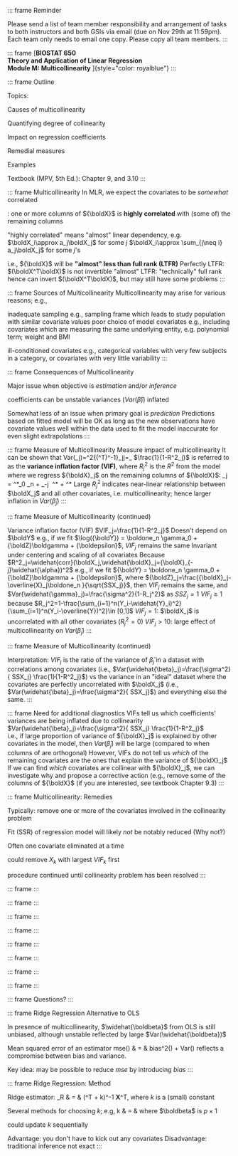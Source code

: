 ::: frame
Reminder

Please send a list of team member responsibility and arrangement of
tasks to both instructors and both GSIs via email (due on Nov 29th at
11:59pm). Each team only needs to email one copy. Please copy all team
members.
:::

::: frame
[**BIOSTAT 650\
Theory and Application of Linear Regression\
Module M: Multicollinearity** ]{style="color: royalblue"}
:::

::: frame
Outline

Topics:

Causes of multicollinearity

Quantifying degree of collinearity

Impact on regression coefficients

Remedial measures

Examples

Textbook (MPV, 5th Ed.): Chapter 9, and 3.10
:::

::: frame
Multicollinearity In MLR, we expect the covariates to be *somewhat*
correlated

: one or more columns of ${\boldX}$ is **highly correlated** with (some
of) the remaining columns

"highly correlated" means "almost" linear dependency, e.g.
$\boldX_i\approx a_j\boldX_j$ for some $j$
$\boldX_i\approx \sum_{j\neq i} a_j\boldX_j$ for some $j$'s

i.e., ${\boldX}$ will be **"almost" less than full rank (LTFR)**
Perfectly LTFR: $(\boldX^T\boldX)$ is not invertible "almost" LTFR:
"technically\" full rank hence can invert $(\boldX^T\boldX)$, but may
still have some problems
:::

::: frame
Sources of Multicollinearity Multicollinearity may arise for various
reasons; e.g.,

inadequate sampling e.g., sampling frame which leads to study population
with similar covariate values poor choice of model covariates e.g.,
including covariates which are measuring the same underlying entity,
e.g. polynomial term; weight and BMI

ill-conditioned covariates e.g., categorical variables with very few
subjects in a category, or covariates with very little variability
:::

::: frame
Consequences of Multicollinearity

Major issue when objective is *estimation* and/or *inference*

coefficients can be unstable variances ($Var(\widehat{\beta})$) inflated

Somewhat less of an issue when primary goal is *prediction* Predictions
based on fitted model will be OK as long as the new observations have
covariate values well within the data used to fit the model inaccurate
for even slight extrapolations
:::

::: frame
Measure of Multicollinearity Measure impact of multicollinearity It can
be shown that Var(\_j)=\^2{(\^T)\^-1}\_jj=\_ $\frac{1}{1-R^2_j}$ is
referred to as the **variance inflation factor (VIF)**, where $R^2_j$ is
the $R^2$ from the model where we regress ${\boldX}_j$ on the remaining
columns of ${\boldX}$: \_j = \^\*\_0 \_n + \_-j  \^\* + \^\* Large
$R_j^2$ indicates near-linear relationship between $\boldX_j$ and all
other covariates, i.e. multicollinearity; hence larger inflation in
$Var(\widehat{\beta}_j)$
:::

::: frame
Measure of Multicollinearity (continued)

Variance inflation factor (VIF) $VIF_j=\frac{1}{1-R^2_j}$ Doesn't depend
on $\boldY$ e.g., if we fit
$\log({\boldY}) = \boldone_n \gamma_0 + {\boldZ}\boldgamma + {\boldepsilon}$,
$VIF_j$ remains the same Invariant under centering and scaling of all
covariates Because
$R^2_j=\widehat{corr}(\boldX_j,\widehat{\boldX}_j={\boldX}_{-j}\widehat{\alpha})^2$
e.g., if we fit
${\boldY} = \boldone_n \gamma_0 + {\boldZ}\boldgamma + {\boldepsilon}$,
where
${\boldZ}_j=\frac{{\boldX}_j-\overline{X}_j\boldone_n }{\sqrt{SSX_j}}$,
then $VIF_j$ remains the same, and
$Var(\widehat{\gamma}_j)=\frac{\sigma^2}{1-R_j^2}$ as $SSZ_j=1$
$VIF_j \geq 1$ because
$R_j^2=1-\frac{\sum_{i=1}^n(Y_i-\widehat{Y}_i)^2}{\sum_{i=1}^n(Y_i-\overline{Y})^2}\in [0,1]$
$VIF_j =1$: $\boldX_j$ is uncorrelated with all other covariates
($R_j^2=0$) $VIF_j > 10$: large effect of multicollinearity on
$Var(\widehat{\beta}_j)$
:::

::: frame
Measure of Multicollinearity (continued)

Interpretation: $VIF_j$ is the ratio of the variance of
$\widehat{\beta}_j$ in a dataset with correlations among covariates
(i.e.,
$Var(\widehat{\beta}_j)=\frac{\sigma^2}{ SSX_j} \frac{1}{1-R^2_j}$) vs
the variance in an "ideal" dataset where the covariates are perfectly
uncorrelated with $\boldX_j$ (i.e.,
$Var(\widehat{\beta}_j)=\frac{\sigma^2}{ SSX_j}$) and everything else
the same.
:::

::: frame
Need for additional diagnostics VIFs tell us which coefficients'
variances are being inflated due to collinearity
$Var(\widehat{\beta}_j)=\frac{\sigma^2}{ SSX_j} \frac{1}{1-R^2_j}$\
i.e., if large proportion of variance of ${\boldX}_j$ is explained by
other covariates in the model, then $Var(\widehat{\beta}_j)$ will be
large (compared to when columns of are orthogonal) However, VIFs do not
tell us *which* of the remaining covariates are the ones that explain
the variance of ${\boldX}_j$ If we can find *which* covariates are
collinear with ${\boldX}_j$, we can investigate why and propose a
corrective action (e.g., remove some of the columns of ${\boldX}$ (if
you are interested, see textbook Chapter 9.3)
:::

::: frame
Multicollinearity: Remedies

Typically: remove one or more of the covariates involved in the
collinearity problem

Fit (SSR) of regression model will likely *not* be notably reduced (Why
not?)

Often one covariate eliminated at a time

could remove $X_k$ with largest $VIF_k$ first

procedure continued until collinearity problem has been resolved
:::

::: frame
:::

::: frame
:::

::: frame
:::

::: frame
:::

::: frame
:::

::: frame
:::

::: frame
:::

::: frame
:::

::: frame
Questions?
:::

::: frame
Ridge Regression Alternative to OLS

In presence of multicollinearity, $\widehat{\boldbeta}$ from OLS is
still unbiased, although unstable reflected by large
$Var(\widehat{\boldbeta})$

Mean squared error of an estimator mse() & = & bias\^2() + Var()
reflects a compromise between bias and variance.

Key idea: may be possible to reduce *mse* by introducing *bias*
:::

::: frame
Ridge Regression: Method

Ridge estimator: \_R & = & (\^T + k)\^-1 **X**\^T, where $k$ is a
(small) constant

Several methods for choosing $k$; e.g, k & = & where $\boldbeta$ is
$p\times 1$

could update $k$ sequentially

Advantage: you don't have to kick out any covariates Disadvantage:
traditional inference not exact
:::
